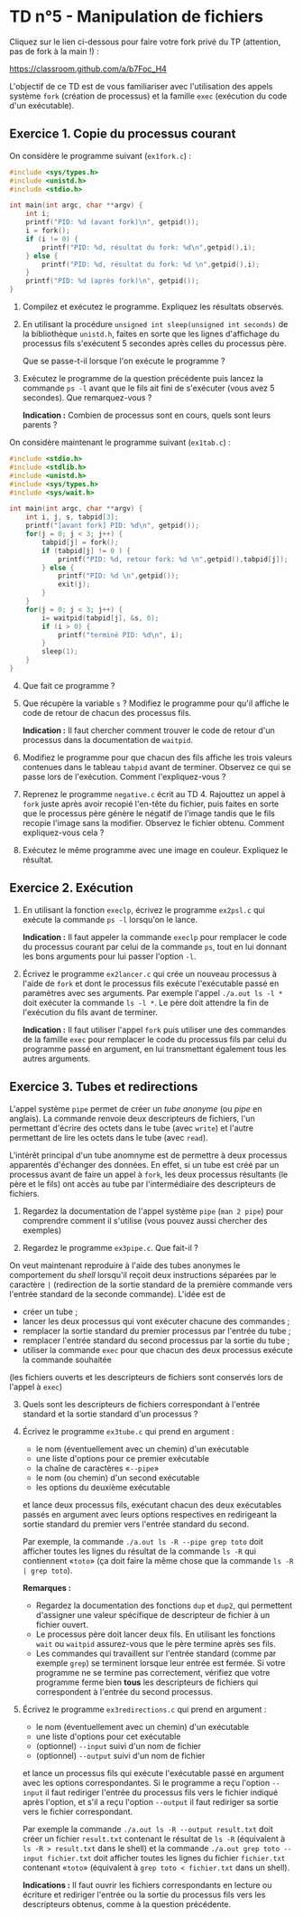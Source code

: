# TD n°5 - Manipulation de fichiers

Cliquez sur le lien ci-dessous pour faire votre fork privé du TP (attention, pas de fork à la main !) :

https://classroom.github.com/a/b7Foc_H4

L'objectif de ce TD est de vous familiariser avec l'utilisation des appels système `fork` (création de processus) et la famille `exec` (exécution du code d'un exécutable).

## Exercice 1. Copie du processus courant
	
On considère le programme suivant (`ex1fork.c`) :
```cpp
#include <sys/types.h>
#include <unistd.h>
#include <stdio.h>

int main(int argc, char **argv) {
    int i;
    printf("PID: %d (avant fork)\n", getpid());
    i = fork();
    if (i != 0) {
        printf("PID: %d, résultat du fork: %d\n",getpid(),i);
    } else {
        printf("PID: %d, résultat du fork: %d \n",getpid(),i);
    }
    printf("PID: %d (après fork)\n", getpid());
}
```

1. Compilez et exécutez le programme. Expliquez les résultats observés.

1. En utilisant la procédure `unsigned int sleep(unsigned int seconds)` de la bibliothèque `unistd.h`, faites en sorte que les lignes d'affichage du processus fils s'exécutent 5 secondes après celles du processus père.
	
	Que se passe-t-il lorsque l'on exécute le programme ?

1. Exécutez le programme de la question précédente puis lancez la commande `ps -l` avant que le fils ait fini de s'exécuter (vous avez 5 secondes). Que remarquez-vous ?
	
	**Indication :** Combien de processus sont en cours, quels sont leurs parents ?

On considère maintenant le programme suivant (`ex1tab.c`) :
```cpp
#include <stdio.h>
#include <stdlib.h>
#include <unistd.h>
#include <sys/types.h>
#include <sys/wait.h>

int main(int argc, char **argv) {
    int i, j, s, tabpid[3];
    printf("[avant fork] PID: %d\n", getpid());
    for(j = 0; j < 3; j++) {
        tabpid[j] = fork();
        if (tabpid[j] != 0 ) {
            printf("PID: %d, retour fork: %d \n",getpid(),tabpid[j]);
        } else {
            printf("PID: %d \n",getpid());
            exit(j);
        }
    }
    for(j = 0; j < 3; j++) {
        i= waitpid(tabpid[j], &s, 0);
        if (i > 0) {
            printf("terminé PID: %d\n", i);
        }
        sleep(1);
    }
}   
```

4. Que fait ce programme ?

1. Que récupère la variable `s` ? Modifiez le programme pour qu'il affiche le code de retour de chacun des processus fils.
	
	**Indication :** Il faut chercher comment trouver le code de retour d'un processus dans la documentation de `waitpid`.

1. Modifiez le programme pour que chacun des fils affiche les trois valeurs contenues dans le tableau `tabpid` avant de terminer. Observez ce qui se passe lors de l'exécution. Comment l'expliquez-vous ?

1. Reprenez le programme `negative.c` écrit au TD 4. Rajouttez un appel à `fork` juste après avoir recopié l'en-tête du fichier, puis faites en sorte que le processus père génère le négatif de l'image tandis que le fils recopie l'image sans la modifier. Observez le fichier obtenu. Comment expliquez-vous cela ?

1. Exécutez le même programme avec une image en couleur. Expliquez le résultat.

## Exercice 2. Exécution

1. En utilisant la fonction `execlp`, écrivez le programme `ex2psl.c` qui exécute la commande `ps -l` lorsqu'on le lance.
	
	**Indication :** Il faut appeler la commande `execlp` pour remplacer le code du processus courant par celui de la commande `ps`, tout en lui donnant les bons arguments pour lui passer l'option `-l`.

1. Écrivez le programme `ex2lancer.c` qui crée un nouveau processus à l'aide de `fork` et dont le processus fils exécute l'exécutable passé en paramètres avec ses arguments. Par exemple l'appel `./a.out ls -l *` doit exécuter la commande `ls -l *`. Le père doit attendre la fin de l'exécution du fils avant de terminer.
	
	**Indication :** Il faut utiliser l'appel `fork` puis utiliser une des commandes de la famille `exec` pour remplacer le code du processus fils par celui du programme passé en argument, en lui transmettant également tous les autres arguments.

## Exercice 3. Tubes et redirections

L'appel système `pipe` permet de créer un *tube anonyme* (ou *pipe* en anglais). La commande renvoie deux descripteurs de fichiers, l'un permettant d'écrire des octets dans le tube (avec `write`) et l'autre permettant de lire les octets dans le tube (avec `read`).

L'intérêt principal d'un tube anomnyme est de permettre à deux processus apparentés d'échanger des données. En effet, si un tube est créé par un processus avant de faire un appel à `fork`, les deux processus résultants (le père et le fils) ont accès au tube par l'intermédiaire des descripteurs de fichiers.

1. Regardez la documentation de l'appel système `pipe` (`man 2 pipe`) pour comprendre comment il s'utilise (vous pouvez aussi chercher des exemples)

1. Regardez le programme `ex3pipe.c`. Que fait-il ?

On veut maintenant reproduire à l'aide des tubes anonymes le comportement du *shell* lorsqu'il reçoit deux instructions séparées par le caractère `|` (redirection de la sortie standard de la première commande vers l'entrée standard de la seconde commande). L'idée est de

- créer un tube ;
- lancer les deux processus qui vont exécuter chacune des commandes ;
- remplacer la sortie standard du premier processus par l'entrée du tube ;
- remplacer l'entrée standard du second processus par la sortie du tube ;
- utiliser la commande `exec` pour que chacun des deux processus exécute la commande souhaitée

(les fichiers ouverts et les descripteurs de fichiers sont conservés lors de l'appel à `exec`)

3. Quels sont les descripteurs de fichiers correspondant à l'entrée standard et la sortie standard d'un processus ?

1. Écrivez le programme `ex3tube.c` qui prend en argument :
    - le nom (éventuellement avec un chemin) d'un exécutable
    - une liste d'options pour ce premier exécutable
    - la chaîne de caractères «`--pipe`»
    - le nom (ou chemin) d'un second exécutable
    - les options du deuxième exécutable
    
    et lance deux processus fils, exécutant chacun des deux exécutables passés en argument avec leurs options respectives en redirigeant la sortie standard du premier vers l'entrée standard du second.
    
    Par exemple, la commande `./a.out ls -R --pipe grep toto` doit afficher toutes les lignes du résultat de la commande `ls -R` qui contiennent «`toto`» (ça doit faire la même chose que la commande `ls -R | grep toto`).
    
    **Remarques :**
    - Regardez la documentation des fonctions `dup` et `dup2`, qui permettent d'assigner une valeur spécifique de descripteur de fichier à un fichier ouvert.
    - Le processus père doit lancer deux fils. En utilisant les fonctions `wait` ou `waitpid` assurez-vous que le père termine après ses fils.
    - Les commandes qui travaillent sur l'entrée standard (comme par exemple `grep`) se terminent lorsque leur entrée est fermée. Si votre programme ne se termine pas correctement, vérifiez que votre programme ferme bien **tous** les descripteurs de fichiers qui correspondent à l'entrée du second processus.

1. Écrivez le programme `ex3redirections.c` qui prend en argument :
    - le nom (éventuellement avec un chemin) d'un exécutable
    - une liste d'options pour cet exécutable
    - (optionnel) `--input` suivi d'un nom de fichier
    - (optionnel) `--output` suivi d'un nom de fichier
    
    et lance un processus fils qui exécute l'exécutable passé en argument avec les options correspondantes. Si le programme a reçu l'option `--input` il faut rediriger l'entrée du processus fils vers le fichier indiqué après l'option, et s'il a reçu l'option `--output` il faut rediriger sa sortie vers le fichier correspondant.
    
    Par exemple la commande `./a.out ls -R --output result.txt` doit créer un fichier `result.txt` contenant le résultat de `ls -R` (équivalent à `ls -R > result.txt` dans le shell) et la commande `./a.out grep toto --input fichier.txt` doit afficher toutes les lignes du fichier `fichier.txt` contenant «`toto`» (équivalent à `grep toto < fichier.txt` dans un shell).
    
    **Indications :** Il faut ouvrir les fichiers correspondants en lecture ou écriture et rediriger l'entrée ou la sortie du processus fils vers les descripteurs obtenus, comme à la question précédente.